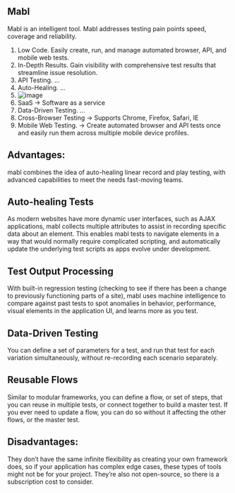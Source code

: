 ## Mabl
Mabl is an intelligent tool. Mabl addresses testing pain points speed, coverage and reliability.
1) Low Code. Easily create, run, and manage automated browser, API, and mobile web tests.
2) In-Depth Results. Gain visibility with comprehensive test results that streamline issue resolution.
3) API Testing. ...
4) Auto-Healing. ...
5) ![image](https://user-images.githubusercontent.com/10534266/138616576-068f6778-780d-4197-b66b-be60629e7592.png)
6) SaaS -> Software as a service
7) Data-Driven Testing. ...
8) Cross-Browser Testing -> Supports Chrome, Firefox, Safari, IE
9) Mobile Web Testing. -> Create automated browser and API tests once and easily run them across multiple mobile device profiles.

## Advantages:
mabl combines the idea of auto-healing linear record and play testing, with advanced capabilities to meet the needs fast-moving teams.


## Auto-healing Tests
As modern websites have more dynamic user interfaces, such as AJAX applications, mabl collects multiple attributes to assist in recording specific data about an element. This enables mabl tests to navigate elements in a way that would normally require complicated scripting, and automatically update the underlying test scripts as apps evolve under development.


## Test Output Processing
With built-in regression testing (checking to see if there has been a change to previously functioning parts of a site), mabl uses machine intelligence to compare against past tests to spot anomalies in behavior, performance, visual elements in the application UI, and learns more as you test.


## Data-Driven Testing
You can define a set of parameters for a test, and run that test for each variation simultaneously, without re-recording each scenario separately.


## Reusable Flows
Similar to modular frameworks, you can define a flow, or set of steps, that you can reuse in multiple tests, or connect together to build a master test. If you ever need to update a flow, you can do so without it affecting the other flows, or the master test.


## Disadvantages:
They don’t have the same infinite flexibility as creating your own framework does, so if your application has complex edge cases, these types of tools might not be for your project. They’re also not open-source, so there is a subscription cost to consider.





   
